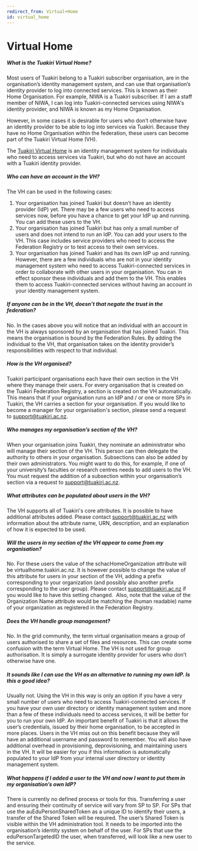 ```yaml
---
redirect_from: Virtual+Home
id: virtual_home
---
```

# Virtual Home

##### What is the Tuakiri Virtual Home?

Most users of Tuakiri belong to a Tuakiri subscriber organisation, are in the organisation’s identity management system, and can use that organisation’s identity provider to log into connected services. This is known as their Home Organisation. For example, NIWA is a Tuakiri subscriber. If I am a staff member of NIWA, I can log into Tuakiri-connected services using NIWA's identity provider, and NIWA is known as my Home Organisation.

However, in some cases it is desirable for users who don’t otherwise have an identity provider to be able to log into services via Tuakiri. Because they have no Home Organisation within the federation, these users can become part of the Tuakiri Virtual Home (VH).

The [Tuakiri Virtual Home](https://virtualhome.tuakiri.ac.nz) is an identity management system for individuals who need to access services via Tuakiri, but who do not have an account with a Tuakiri identity provider.

##### Who can have an account in the VH?

The VH can be used in the following cases:

1.  Your organisation has joined Tuakiri but doesn’t have an identity provider (IdP) yet. There may be a few users who need to access services now, before you have a chance to get your IdP up and running. You can add these users to the VH.
2.  Your organisation has joined Tuakiri but has only a small number of users and does not intend to run an IdP. You can add your users to the VH. This case includes service providers who need to access the Federation Registry or to test access to their own services.
3.  Your organisation has joined Tuakiri and has its own IdP up and running. However, there are a few individuals who are not in your identity management system who need to access Tuakiri-connected services in order to collaborate with other users in your organisation. You can in effect sponsor these individuals and add them to the VH. This enables them to access Tuakiri-connected services without having an account in your identity management system.

##### If anyone can be in the VH, doesn’t that negate the trust in the federation?

No. In the cases above you will notice that an individual with an account in the VH is always sponsored by an organisation that has joined Tuakiri. This means the organisation is bound by the Federation Rules. By adding the individual to the VH, that organisation takes on the identity provider’s responsibilities with respect to that individual.

##### How is the VH organised?

Tuakiri participant organisations each have their own section in the VH where they manage their users. For every organisation that is created on the Tuakiri Federation Registry, a section is created on the VH automatically. This means that if your organisation runs an IdP and / or one or more SPs in Tuakiri, the VH carries a section for your organisation. If you would like to become a manager for your organisation's section, please send a request to [support@tuakiri.ac.nz](mailto:support@tuakiri.ac.nz).

##### Who manages my organisation’s section of the VH?

When your organisation joins Tuakiri, they nominate an administrator who will manage their section of the VH. This person can then delegate the authority to others in your organisation. Subsections can also be added by their own administrators. You might want to do this, for example, if one of your university’s faculties or research centres needs to add users to the VH. You must request the addition of a subsection within your organisation’s section via a request to [support@tuakiri.ac.nz](mailto:support@tuakiri.ac.nz).

##### What attributes can be populated about users in the VH?

The VH supports all of Tuakiri's core attributes. It is possible to have additional attributes added. Please contact [support@tuakiri.ac.nz](mailto:support@tuakiri.ac.nz) with information about the attribute name, URN, description, and an explanation of how it is expected to be used.

##### Will the users in my section of the VH appear to come from my organisation?

No. For these users the value of the schacHomeOrganization attribute will be virtualhome.tuakiri.ac.nz. It is however possible to change the value of this attribute for users in your section of the VH, adding a prefix corresponding to your organization (and possibly also another prefix corresponding to the user group). Please contact [support@tuakiri.ac.nz](mailto:support@tuakiri.ac.nz) if you would like to have this setting changed.  Also, note that the value of the Organization Name attribute would be matching the (human readable) name of your organization as registered in the Federation Registry.

##### Does the VH handle group management?

No. In the grid community, the term virtual organisation means a group of users authorised to share a set of files and resources. This can create some confusion with the term Virtual Home. The VH is not used for group authorisation. It is simply a surrogate identity provider for users who don’t otherwise have one.

##### It sounds like I can use the VH as an alternative to running my own IdP. Is this a good idea?

Usually not. Using the VH in this way is only an option if you have a very small number of users who need to access Tuakiri-connected services. If you have your own user directory or identity management system and more than a few of these individuals need to access services, it will be better for you to run your own IdP. An important benefit of Tuakiri is that it allows the user’s credentials, issued by their home organisation, to be accepted in more places. Users in the VH miss out on this benefit because they will have an additional username and password to remember. You will also have additional overhead in provisioning, deprovisioning, and maintaining users in the VH. It will be easier for you if this information is automatically populated to your IdP from your internal user directory or identity management system.

##### What happens if I added a user to the VH and now I want to put them in my organisation’s own IdP?

There is currently no defined process or tools for this. Transferring a user and ensuring their continuity of service will vary from SP to SP. For SPs that use the auEduPersonSharedToken as a unique ID to identify their users, a transfer of the Shared Token will be required. The user’s Shared Token is visible within the VH administration tool. It needs to be imported into the organisation’s identity system on behalf of the user. For SPs that use the eduPersonTargetedID the user, when transferred, will look like a new user to the service.
